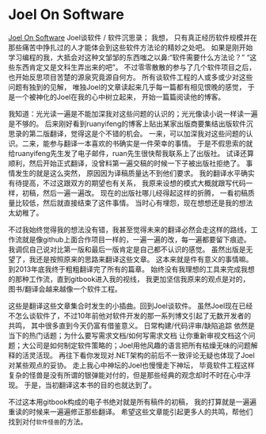 ﻿# Joel On Software


[Joel On Software][1] Joel谈软件 / 软件沉思录； 我想， 只有真正经历软件规模并在那些痛苦中挣扎过的人才能体会到这些软件方法论的精妙之处吧。 如果是刚开始学习编程的我，大抵会对这种文邹邹的东西嗤之以鼻:“软件需要什么方法论？” “这些东西肯定又是文科生弄出来的吧”。 不过零零散散的参与了几个软件项目之后， 也开始反思项目苦楚的源泉究竟源自何方。 所有谈软件工程的人或多或少对这些问题有独到的见解， 唯独Joel的文章读起来几乎每一篇都有相见恨晚的感觉， 于是一个被神化的Joel在我的心中树立起来， 开始一篇篇阅读他的博客。

我知道：光光读一遍是不能加深我对这些问题的认识的；光光像读小说一样读一遍是不够的。 后来刚好看到ruanyifeng的博客上贴出某家出版商要集结出版软件沉思录的第二版翻译，觉得这是个不错的机会。 一来，可以加深我对这些问题的认识。二来，能参与翻译一本喜欢的书确实是一件荣幸的事情。 于是不假思索的就给ruanyifeng先生发了电子邮件，ruan先生很快帮我联系上了出版社。 试译还算顺利，然后开始正式翻译，没曾料第一遍交稿的时候一下子被出版社拒绝了。 事情发生的就是这么突然， 原因因为译稿质量达不到他们要求。 我的翻译水平确实有待提高，不过这跟双方的期望也有关系， 我原来设想的模式大概就跟写代码一样，初稿，然后一遍一遍改。 现在的出版社哪儿经得起这样的折腾， 一看初稿质量比较低，然后就直接结束了这件事情。 当时心有埋怨，现在想想还是我的想法太幼稚了。

不过我始终觉得我的想法没有错，我甚至觉得未来的翻译必然会走这样的路线，工作流就是像github上面合作项目一样的，一遍一遍的改，每一遍都要留下痕迹。 我调侃自己说对比第一版和最后一版肯定是自己都不认识的感觉。 虽然出版是无望了，我还是按照原来的思路来翻译这些文章。 这本来就是件有意义的事情嘛。 到2013年底我终于粗粗翻译完了所有的篇章。 始终没有我理想的工具来完成我想的那种工作流，直到gitbook进入我的视线， 我更加坚信我原来的观点是对的， 图书/翻译会越来越像一个软件工程。

这些是翻译这些文章集合时发生的小插曲。回到Joel谈软件。 虽然Joel现在已经不怎么谈软件了，不过10年前他对软件开发的那一系列博文引起了无数开发者的共鸣， 其中很多直到今天仍富有借鉴意义。 日常构建/代码评审/缺陷追踪 依然是当下的热门话题；为什么要写需求文档/如何写需求文档 让你重新审视文档这个问题；大公司是如何制定软件策略的；Joel用他风趣的语言把所有枯燥无味的问题解释的活灵活现。  再往下看你发现对.NET架构的前后不一致评论无疑也体现了Joel对某些观点的妥协。 走上我心中神坛的Joel也慢慢走下神坛， 毕竟软件工程这样复杂的怪兽是没有所谓的银弹能对付的，但是那些经典的观念却时不时在心中浮现。 于是，当初翻译这本书的目的也就达到了。 

不过这本用gitbook构成的电子书绝对就是所有稿件的初稿， 我的打算就是一遍遍重读的时候来一遍遍修正那些翻译。 希望这些文章能引起更多人的共鸣，帮他们找到对付`软件怪兽`的方法。


[1]: http://zinking.github.io/JoelOnSoftware/